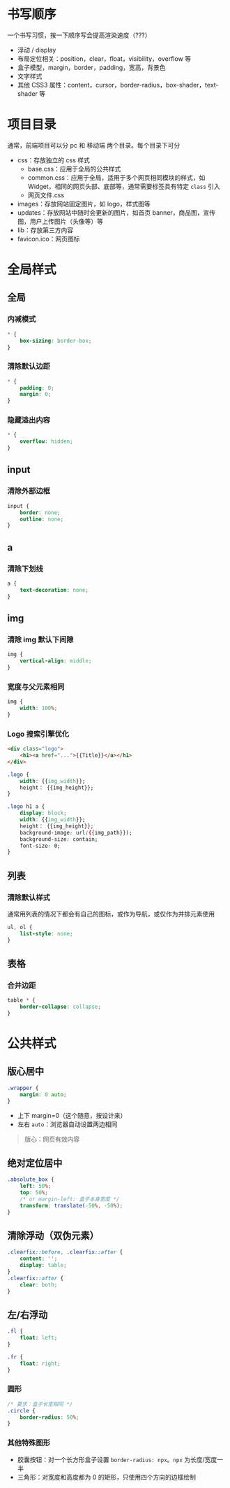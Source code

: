 # 书写顺序

一个书写习惯，按一下顺序写会提高渲染速度（???）
- 浮动 / display
- 布局定位相关：position，clear，float，visibility，overflow 等
- 盒子模型，margin，border，padding，宽高，背景色
- 文字样式
- 其他 CSS3 属性：content，cursor，border-radius，box-shader，text-shader 等

# 项目目录

通常，前端项目可以分 pc 和 移动端 两个目录。每个目录下可分
- css：存放独立的 css 样式
	- base.css：应用于全局的公共样式
	- common.css：应用于全局，适用于多个网页相同模块的样式，如 Widget，相同的网页头部、底部等，通常需要标签具有特定 `class` 引入
	- 网页文件.css
- images：存放网站固定图片，如 logo，样式图等
- updates：存放网站中随时会更新的图片，如首页 banner，商品图，宣传图，用户上传图片（头像等）等
- lib：存放第三方内容
- favicon.ico：网页图标

# 全局样式

## 全局

### 内减模式

```CSS
* {
    box-sizing: border-box;
}
```

### 清除默认边距

```CSS
* {
    padding: 0;
    margin: 0;
}
```

### 隐藏溢出内容

```CSS
* {
    overflow: hidden;
}

```

## input

### 清除外部边框

```CSS
input {
    border: none;
    outline: none;
}
```

## a

### 清除下划线

```CSS
a {
    text-decoration: none;
}
```

## img

### 清除 img 默认下间隙

```CSS
img {
    vertical-align: middle;
}
```

### 宽度与父元素相同

```CSS
img {
    width: 100%;
}
```

### Logo 搜索引擎优化

```HTML
<div class="logo">
    <h1><a href="...">{{Title}}</a></h1>
</div>
```

```CSS
.logo {
    width: {{img_width}};
    height： {{img_height}};
}

.logo h1 a {
    display: block;
    width: {{img_width}};
    height： {{img_height}};
    background-image: url({{img_path}});
    background-size: contain;
    font-size: 0;
}
```

## 列表

### 清除默认样式

通常用列表的情况下都会有自己的图标，或作为导航，或仅作为并排元素使用

```CSS
ul, ol {
    list-style: none;
}
```

## 表格

### 合并边距

```CSS
table * {
    border-collapse: collapse;
}
```

# 公共样式

## 版心居中

```CSS
.wrapper {
    margin: 0 auto;
}
```
- 上下 margin=0（这个随意，按设计来）
- 左右 `auto`：浏览器自动设置两边相同

> 版心：网页有效内容

## 绝对定位居中

```CSS
.absolute_box {
    left: 50%;
    top: 50%;
    /* or margin-left: 盒子本身宽度 */ 
    transform: translate(-50%, -50%);
}
```

## 清除浮动（双伪元素）

```CSS
.clearfix::before, .clearfix::after {
    content: '';
    display: table;
}
.clearfix::after {
    clear: both;
}
```

## 左/右浮动

```CSS
.fl {
    float: left;
}

.fr {
    float: right;
}
```

### 圆形

```CSS
/* 要求：盒子长宽相同 */
.circle {
    border-radius: 50%;
}
```

### 其他特殊图形

- 胶囊按钮：对一个长方形盒子设置 `border-radius: npx`。`npx` 为长度/宽度一半
- 三角形：对宽度和高度都为 0 的矩形，只使用四个方向的边框绘制
